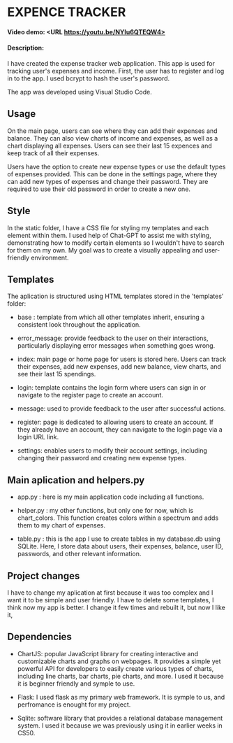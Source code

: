 # EXPENCE TRACKER

#### Video demo: <URL https://youtu.be/NYIu6QTEQW4>
#### Description:
I have created the expense tracker web application. This app is used for tracking user's expenses and income. First,
the user has to register and log in to the app. I used bcrypt to hash the user's password.

The app was developed using Visual Studio Code.

## Usage
On the main page, users can see where they can add their expenses and balance. They can also view charts of income and expenses,
as well as a chart displaying all expenses. Users can see their last 15 expences and keep track of all their expenses.

Users have the option to create new expense types or use the default types of expenses provided. This can be done in the settings page,
where they can add new types of expenses and change their password. They are required to use their old password in order to create a new one.

## Style
In the static folder, I have a CSS file for styling my templates and each element within them.
I used help of Chat-GPT to assist me with styling, demonstrating how to modify certain elements so I wouldn't have to search for them on my own.
My goal was to create a visually appealing and user-friendly environment. 

## Templates
The aplication is structured using HTML templates stored in the 'templates' folder:
- base : template from which all other templates inherit, ensuring a consistent look throughout the application.

- error_message: provide feedback to the user on their interactions, particularly displaying error messages when something goes wrong.

- index:  main page or home page for users is stored here. Users can track their expenses, add new expenses, add new balance, view charts,
           and see their last 15 spendings.

- login: template contains the login form where users can sign in or navigate to the register page to create an account.

- message: used to provide feedback to the user after successful actions.

- register: page is dedicated to allowing users to create an account. If they already have an account,
             they can navigate to the login page via a login URL link.

- settings: enables users to modify their account settings, including changing their password and creating new expense types.

## Main aplication and helpers.py
- app.py : here is my main application code including all functions.

- helper.py : my other functions, but only one for now, which is chart_colors. This function creates colors within a spectrum and adds them to my chart of expenses.

- table.py : this is the app I use to create tables in my database.db using SQLite. Here, I store data about users, their expenses, balance, user ID,
             passwords, and other relevant information.

## Project changes
I have to change my aplication at first because it was too complex and I want it to be simple and user friendly. I have to delete some templates, I think now my app
is better. I change it few times and rebuilt it, but now I like it,

## Dependencies
- ChartJS: popular JavaScript library for creating interactive and customizable charts and graphs on webpages. It provides a simple yet powerful API for developers to easily
           create various types of charts, including line charts, bar charts, pie charts, and more. I used it because it is beginner friendly and symple to use.

- Flask: I used flask as my primary web framework. It is symple to us, and perfromance is enought for my project.

- Sqlite: software library that provides a relational database management system. I used it because we was previously 
          using it in earlier weeks in CS50.

